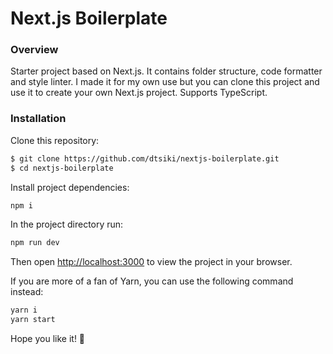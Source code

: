 # Next.js Boilerplate
### Overview
Starter project based on Next.js. It contains folder structure, code formatter and style linter. I made it for my own use but you can clone this project and use it to create your own Next.js project. Supports TypeScript.

### Installation
Clone this repository:

```sh
$ git clone https://github.com/dtsiki/nextjs-boilerplate.git
$ cd nextjs-boilerplate
```

Install project dependencies:

```sh
npm i
```

In the project directory run:

```sh
npm run dev
```

Then open [http://localhost:3000](http://localhost:3000) to view the project in your browser.

If you are more of a fan of Yarn, you can use the following command instead:

```sh
yarn i
yarn start
```

Hope you like it! 💜
